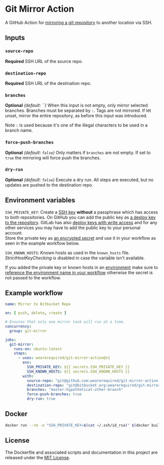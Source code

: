 # Git Mirror Action

A GitHub Action for [mirroring a git repository](https://help.github.com/en/articles/duplicating-a-repository#mirroring-a-repository-in-another-location) to another location via SSH.

## Inputs

### `source-repo`

**Required** SSH URL of the source repo.

### `destination-repo`

**Required** SSH URL of the destination repo.

### `branches`

**Optional** *(default: ``)* When this input is not empty, only mirror selected branches. Branches must be separated by `:`. Tags are not mirrored. If let unset, mirror the entire repository, as before this input was introduced. 

Note `:` is used because it's one of the illegal characters to be used in a branch name.

### `force-push-branches`

**Optional** *(default: `false`)* Only matters if `branches` are not empty. If set to `true` the mirroring will force push the branches.

### `dry-run`

**Optional** *(default: `false`)* Execute a dry run. All steps are executed, but no updates are pushed to the destination repo.

## Environment variables

`SSH_PRIVATE_KEY`: Create a [SSH key](https://docs.github.com/en/github/authenticating-to-github/connecting-to-github-with-ssh/generating-a-new-ssh-key-and-adding-it-to-the-ssh-agent#generating-a-new-ssh-key) **without** a passphrase which has access to both repositories. On GitHub you can add the public key as [a deploy key to the repository](https://docs.github.com/en/developers/overview/managing-deploy-keys#deploy-keys). GitLab has also [deploy keys with write access](https://docs.gitlab.com/ee/user/project/deploy_keys/) and for any other services you may have to add the public key to your personal account.  
Store the private key as [an encrypted secret](https://docs.github.com/en/actions/reference/encrypted-secrets) and use it in your workflow as seen in the example workflow below.

`SSH_KNOWN_HOSTS`: Known hosts as used in the `known_hosts` file. *StrictHostKeyChecking* is disabled in case the variable isn't available.

If you added the private key or known hosts in an [environment](https://docs.github.com/en/actions/reference/environments) make sure to [reference the environment name in your workflow](https://docs.github.com/en/actions/reference/workflow-syntax-for-github-actions#jobsjob_idenvironment) otherwise the secret is not passed to the workflow.

## Example workflow

```yml
name: Mirror to Bitbucket Repo

on: [ push, delete, create ]

# Ensures that only one mirror task will run at a time.
concurrency:
  group: git-mirror

jobs:
  git-mirror:
    runs-on: ubuntu-latest
    steps:
      - uses: wearerequired/git-mirror-action@v1
        env:
          SSH_PRIVATE_KEY: ${{ secrets.SSH_PRIVATE_KEY }}
          SSH_KNOWN_HOSTS: ${{ secrets.SSH_KNOWN_HOSTS }}
        with:
          source-repo: "git@github.com:wearerequired/git-mirror-action.git"
          destination-repo: "git@bitbucket.org:wearerequired/git-mirror-action.git"
          branches: "master:hypothetical-other-branch"
          force-push-branches: true
          dry-run: true
```

## Docker

```sh
docker run --rm -e "SSH_PRIVATE_KEY=$(cat ~/.ssh/id_rsa)" $(docker build -q .) "$SOURCE_REPO" "$DESTINATION_REPO"
```


## License

The Dockerfile and associated scripts and documentation in this project are released under the [MIT License](LICENSE).
